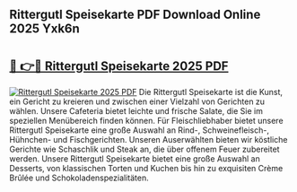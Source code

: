 ## Rittergutl Speisekarte PDF Download Online 2025 Yxk6n

# <h2><a href="http://gc8vos.nevu.top/?p=Rittergutl+Speisekarte">🔗 👉🔴 Rittergutl Speisekarte 2025 PDF</a></h2>

[![Rittergutl Speisekarte 2025 PDF](https://i.imgur.com/dBaPXMq.png)](http://gc8vos.nevu.top/?p=Rittergutl+Speisekarte)
Die Rittergutl Speisekarte ist die Kunst, ein Gericht zu kreieren und zwischen einer Vielzahl von Gerichten zu wählen. Unsere Cafeteria bietet leichte und frische Salate, die Sie im speziellen Menübereich finden können. Für Fleischliebhaber bietet unsere Rittergutl Speisekarte eine große Auswahl an Rind-, Schweinefleisch-, Hühnchen- und Fischgerichten. Unseren Auserwählten bieten wir köstliche Gerichte wie Schaschlik und Steak an, die über offenem Feuer zubereitet werden. Unsere Rittergutl Speisekarte bietet eine große Auswahl an Desserts, von klassischen Torten und Kuchen bis hin zu exquisiten Crème Brûlée und Schokoladenspezialitäten.
